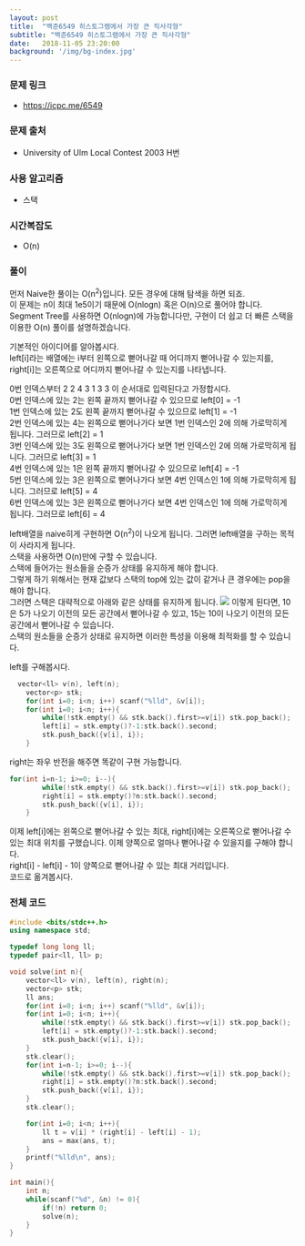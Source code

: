 ```yaml
---
layout: post
title:  "백준6549 히스토그램에서 가장 큰 직사각형"
subtitle: "백준6549 히스토그램에서 가장 큰 직사각형"
date:   2018-11-05 23:20:00
background: '/img/bg-index.jpg'
---
```


### 문제 링크
* https://icpc.me/6549

### 문제 출처
* University of Ulm Local Contest 2003 H번

### 사용 알고리즘
* 스택

### 시간복잡도
* O(n)

### 풀이
먼저 Naive한 풀이는 O(n<sup>2</sup>)입니다. 모든 경우에 대해 탐색을 하면 되죠.<br>
이 문제는 n이 최대 1e5이기 때문에 O(nlogn) 혹은 O(n)으로 풀어야 합니다.<br>
Segment Tree를 사용하면 O(nlogn)에 가능합니다만, 구현이 더 쉽고 더 빠른 스택을 이용한 O(n) 풀이를 설명하겠습니다.

기본적인 아이디어를 알아봅시다.<br>
left[i]라는 배열에는 i부터 왼쪽으로 뻗어나갈 때 어디까지 뻗어나갈 수 있는지를, right[i]는 오른쪽으로 어디까지 뻗어나갈 수 있는지를 나타냅니다.<br>

0번 인덱스부터 2 2 4 3 1 3 3 이 순서대로 입력된다고 가정합시다.<br>
0번 인덱스에 있는 2는 왼쪽 끝까지 뻗어나갈 수 있으므로 left[0] = -1<br>
1번 인덱스에 있는 2도 왼쪽 끝까지 뻗어나갈 수 있으므로 left[1] = -1<br>
2번 인덱스에 있는 4는 왼쪽으로 뻗어나가다 보면 1번 인덱스인 2에 의해 가로막히게 됩니다. 그러므로 left[2] = 1<br>
3번 인덱스에 있는 3도 왼쪽으로 뻗어나가다 보면 1번 인덱스인 2에 의해 가로막히게 됩니다. 그러므로 left[3] = 1<br>
4번 인덱스에 있는 1은 왼쪽 끝까지 뻗어나갈 수 있으므로 left[4] = -1<br>
5번 인덱스에 있는 3은 왼쪽으로 뻗어나가다 보면 4번 인덱스인 1에 의해 가로막히게 됩니다. 그러므로 left[5] = 4<br>
6번 인덱스에 있는 3은 왼쪽으로 뻗어나가다 보면 4번 인덱스인 1에 의해 가로막히게 됩니다. 그러므로 left[6] = 4<br>

left배열을 naive히게 구현하면 O(n<sup>2</sup>)이 나오게 됩니다. 그러면 left배열을 구하는 목적이 사라지게 됩니다.<br>
스택을 사용하면 O(n)만에 구할 수 있습니다.<br>
스택에 들어가는 원소들을 순증가 상태를 유지하게 해야 합니다.<br>
그렇게 하기 위해서는 현재 값보다 스택의 top에 있는 값이 같거나 큰 경우에는 pop을 해야 합니다.<br>
그러면 스택은 대략적으로 아래와 같은 상태를 유지하게 됩니다.
<img src = "https://i.imgur.com/dvuUOZs.png">
이렇게 된다면, 10은 5가 나오기 이전의 모든 공간에서 뻗어나갈 수 있고, 15는 10이 나오기 이전의 모든 공간에서 뻗어나갈 수 있습니다.<br>
스택의 원소들을 순증가 상태로 유지하면 이러한 특성을 이용해 최적화를 할 수 있습니다.

left를 구해봅시다.
```cpp
  vector<ll> v(n), left(n);
	vector<p> stk;
	for(int i=0; i<n; i++) scanf("%lld", &v[i]);
	for(int i=0; i<n; i++){
		while(!stk.empty() && stk.back().first>=v[i]) stk.pop_back();
		left[i] = stk.empty()?-1:stk.back().second;
		stk.push_back({v[i], i});
	}
```
right는 좌우 반전을 해주면 똑같이 구현 가능합니다.
```cpp
for(int i=n-1; i>=0; i--){
		while(!stk.empty() && stk.back().first>=v[i]) stk.pop_back();
		right[i] = stk.empty()?n:stk.back().second;
		stk.push_back({v[i], i});
	}
```
이제 left[i]에는 왼쪽으로 뻗어나갈 수 있는 최대, right[i]에는 오른쪽으로 뻗어나갈 수 있는 최대 위치를 구했습니다. 이제 양쪽으로 얼마나 뻗어나갈 수 있을지를 구해야 합니다.<br>
right[i] - left[i] - 1이 양쪽으로 뻗어나갈 수 있는 최대 거리입니다.<br>
코드로 옮겨봅시다.

### 전체 코드
```cpp
#include <bits/stdc++.h>
using namespace std;

typedef long long ll;
typedef pair<ll, ll> p;

void solve(int n){
	vector<ll> v(n), left(n), right(n);
	vector<p> stk;
	ll ans;
	for(int i=0; i<n; i++) scanf("%lld", &v[i]);
	for(int i=0; i<n; i++){
		while(!stk.empty() && stk.back().first>=v[i]) stk.pop_back();
		left[i] = stk.empty()?-1:stk.back().second;
		stk.push_back({v[i], i});
	}
	stk.clear();
	for(int i=n-1; i>=0; i--){
		while(!stk.empty() && stk.back().first>=v[i]) stk.pop_back();
		right[i] = stk.empty()?n:stk.back().second;
		stk.push_back({v[i], i});
	}
	stk.clear();

	for(int i=0; i<n; i++){
		ll t = v[i] * (right[i] - left[i] - 1);
		ans = max(ans, t);
	}
	printf("%lld\n", ans);
}

int main(){
	int n;
	while(scanf("%d", &n) != 0){
		if(!n) return 0;
		solve(n);
	}
}
```
